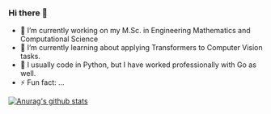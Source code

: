 ### Hi there 👋

- 🔭 I’m currently working on my M.Sc. in Engineering Mathematics and Computational Science
- 🌱 I’m currently learning about applying Transformers to Computer Vision tasks.
- :snake: I usually code in Python, but I have worked professionally with Go as well.
- ⚡ Fun fact: ...

[![Anurag's github stats](https://github-readme-stats.vercel.app/api?username=ollema&count_private=true&show_icons=true&include_all_commits=true&hide=issues,contribs&theme=graywhite)](https://github.com/anuraghazra/github-readme-stats)
